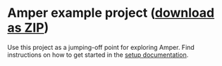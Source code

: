 # Amper example project ([download as ZIP](https://hoover.fly.dev/download-zip/repo?user=JetBrains&name=amper&branch=0.1&path=/examples/jvm-hello-world))

Use this project as a jumping-off point for exploring Amper. Find instructions on how to get started in the [setup documentation](https://github.com/JetBrains/amper/blob/0.1/docs/Setup.md).